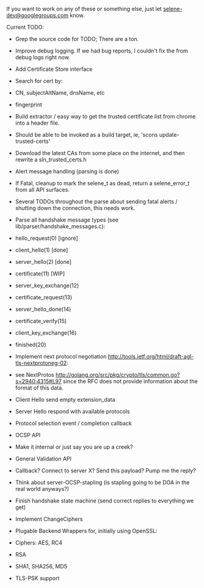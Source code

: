 If you want to work on any of these or something else, just let selene-dev@googlegroups.com know.

Current TODO:

* Grep the source code for TODO; There are a ton.

* Improve debug logging.  If we had bug reports, I couldn't fix the from debug logs right now.

* Add Certificate Store interface
 * Search for cert by:
  * CN, subjectAltName, dnsName, etc
  * fingerprint

* Build extractor / easy way to get the trusted certificate list from chrome into a header file.
 * Should be able to be invoked as a build target, ie, 'scons update-trusted-certs'
 * Download the latest CAs from some place on the internet, and then rewrite a sln_trusted_certs.h

* Alert message handling (parsing is done)
 * If Fatal, cleanup to mark the selene_t as dead, return a selene_error_t from all API surfaces.
 * Several TODOs throughout the parse about sending fatal alerts / shutting down the connection, this needs work.

* Parse all handshake message types (see lib/parser/handshake_messages.c):
 * hello_request(0) [ignore]
 * client_hello(1) [done]
 * server_hello(2) [done]
 * certificate(11) [WIP]
 * server_key_exchange(12)
 * certificate_request(13)
 * server_hello_done(14)
 * certificate_verify(15)
 * client_key_exchange(16)
 * finished(20)

* Implement next protocol negotiation <http://tools.ietf.org/html/draft-agl-tls-nextprotoneg-02>:
 * see NextProtos <http://golang.org/src/pkg/crypto/tls/common.go?s=2940:4315#L97>
   since the RFC does not provide information about the format of this data.
 * Client Hello send empty extension_data
 * Server Hello respond with available protocols
 * Protocol selection event / completion callback

* OCSP API
 * Make it internal or just say you are up a creek?
 * General Validation API
  * Callback? Connect to server X? Send this payload? Pump me the reply?
 * Think about server-OCSP-stapling (is stapling going to be DOA in the real world anyways?)

* Finish handshake state machine (send correct replies to everything we get)
 * Implement ChangeCiphers
 * Plugable Backend Wrappers for, initially using OpenSSL:
  * Ciphers: AES, RC4
  * RSA
  * SHA1, SHA256, MD5

* TLS-PSK support

